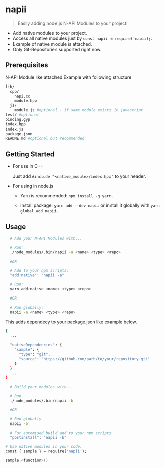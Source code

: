# napii
> Easily adding node.js N-API Modules to your project!

* Add native modules to your project.
* Access all native modules just by `const napii = require('napii);`.
* Example of native module is attached.
* Only Git-Repositories supported right now.

## Prerequisites

N-API Module like attached Example with following structure

```bash
lib/
  cpp/
    napi.cc
    module.hpp
  js/
    module.js #optional - if same module exists in javascript
test/ #optional
binding.gyp
index.hpp
index.js
package.json
README.md #optional but recommended
```

## Getting Started

* For use in C++

  Just add `#include "<native_module>/index.hpp"` to your header.

+ For using in node.js

  - Yarn is recommended: `npm install -g yarn`.

  - Install package: `yarn add --dev napii` or install it globally with `yarn global add napii`.

## Usage

```bash
  # Add your N-API Modules with...

  # Run:
  ./node_modules/.bin/napii -a <name> <type> <repo>

  #OR

  # Add to your npm scripts:
  "add:native": "napii -a"

  # Run:
  yarn add:native <name> <type> <repo>

  #OR

  # Run globally:
  napii -a <name> <type> <repo>
```

This adds dependecy to your package.json like example below.

```bash
{
  ...

  "nativeDependencies": {
    "sample": {
      "type": "git",
      "source": "https://github.com/path/to/your/repository.git"
    }
  }
  ...
}
```

```bash
  # Build your modules with...

  # Run
  ./node_modules/.bin/napii -b

  #OR

  # Run globally
  napii -b

  # For automised build add to your npm scripts
  "postinstall": "napii -b"
```

```bash
# Use native modules in your code.
const { sample } = require('napii');

sample.<function>()
```